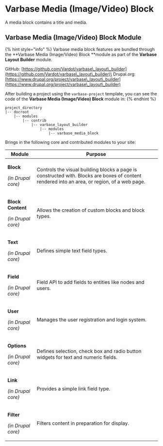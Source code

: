 # Varbase Media (Image/Video) Block

A media block contains a title and media.

## Varbase Media (Image/Video) Block Module

{% hint style="info" %}
Varbase media block features are bundled through the **Varbase Media (Image/Video) Block **module as part of the **Varbase Layout Builder** module.

GitHub: [https://github.com/Vardot/varbase\_layout\_builder](https://github.com/Vardot/varbase\_layout\_builder)\
Drupal.org: [https://www.drupal.org/project/varbase\_layout\_builder](https://www.drupal.org/project/varbase\_layout\_builder)

After building a project using the `varbase-project` template, you can see the code of the **Varbase Media (Image/Video) Block** module in:
{% endhint %}

```
project_directory
|-- docroot
    |-- modules
        |-- contrib
            |-- varbase_layout_builder
                |-- modules
                    |-- varbase_media_block
```

Brings in the following core and contributed modules to your site:

| Module                                                                | Purpose                                                                                                                                      |
| --------------------------------------------------------------------- | -------------------------------------------------------------------------------------------------------------------------------------------- |
| <p><strong>Block</strong></p><p><em>(in Drupal core)</em></p>         | Controls the visual building blocks a page is constructed with. Blocks are boxes of content rendered into an area, or region, of a web page. |
| <p><strong>Block Content</strong></p><p><em>(in Drupal core)</em></p> | Allows the creation of custom blocks and block types.                                                                                        |
| <p><strong>Text</strong></p><p><em>(in Drupal core)</em></p>          | Defines simple text field types.                                                                                                             |
| <p><strong>Field</strong></p><p><em>(in Drupal core)</em></p>         | Field API to add fields to entities like nodes and users.                                                                                    |
| <p><strong>User</strong></p><p><em>(in Drupal core)</em></p>          | Manages the user registration and login system.                                                                                              |
| <p><strong>Options</strong></p><p><em>(in Drupal core)</em></p>       | Defines selection, check box and radio button widgets for text and numeric fields.                                                           |
| <p><strong>Link</strong></p><p><em>(in Drupal core)</em></p>          | Provides a simple link field type.                                                                                                           |
| <p><strong>Filter</strong></p><p><em>(in Drupal core)</em></p>        | Filters content in preparation for display.                                                                                                  |
